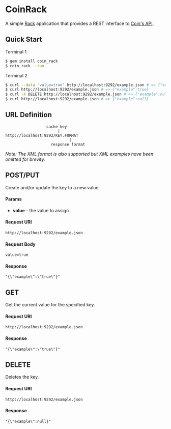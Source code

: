 # CoinRack

A simple [Rack](http://rack.github.com/) application that provides a
REST interface to [Coin's API](https://github.com/hopsoft/coin).

## Quick Start

Terminal 1

```bash
$ gem install coin_rack
$ coin_rack --run
```

Terminal 2

```bash
$ curl --data "value=true" http://localhost:9292/example.json # => {"example":true}
$ curl http://localhost:9292/example.json # => {"example":true}
$ curl -X DELETE http://localhost:9292/example.json # => {"example":null}
$ curl http://localhost:9292/example.json # => {"example":null}
```

## URL Definition

```
                  cache key
                       |
http://localhost:9292/KEY.FORMAT
                            |
                    response format
```

*Note: The XML format is also supported but XML examples have been omitted for brevity.*

## POST/PUT

Create and/or update the key to a new value.

#### Params

* **value** - the value to assign

#### Request URI

```
http://localhost:9292/example.json
```

#### Request Body

```
value=true
```

#### Response

```
"{\"example\":\"true\"}"
```

## GET

Get the current value for the specified key.

#### Request URI

```
http://localhost:9292/example.json
```

#### Response

```
"{\"example\":\"true\"}"
```

## DELETE

Deletes the key.

#### Request URI

```
http://localhost:9292/example.json
```

#### Response

```
"{\"example\":null}"
```
